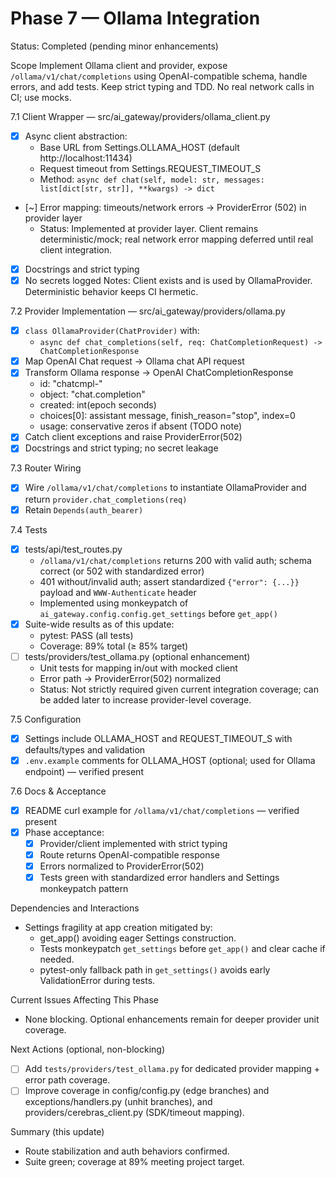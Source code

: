 # Phase 7 — Ollama Integration

Status: Completed (pending minor enhancements)

Scope
Implement Ollama client and provider, expose `/ollama/v1/chat/completions` using OpenAI-compatible schema, handle errors, and add tests. Keep strict typing and TDD. No real network calls in CI; use mocks.

7.1 Client Wrapper — src/ai_gateway/providers/ollama_client.py
- [x] Async client abstraction:
  - Base URL from Settings.OLLAMA_HOST (default http://localhost:11434)
  - Request timeout from Settings.REQUEST_TIMEOUT_S
  - Method: `async def chat(self, model: str, messages: list[dict[str, str]], **kwargs) -> dict`
- [~] Error mapping: timeouts/network errors → ProviderError (502) in provider layer
  - Status: Implemented at provider layer. Client remains deterministic/mock; real network error mapping deferred until real client integration.
- [x] Docstrings and strict typing
- [x] No secrets logged
Notes: Client exists and is used by OllamaProvider. Deterministic behavior keeps CI hermetic.

7.2 Provider Implementation — src/ai_gateway/providers/ollama.py
- [x] `class OllamaProvider(ChatProvider)` with:
  - `async def chat_completions(self, req: ChatCompletionRequest) -> ChatCompletionResponse`
- [x] Map OpenAI Chat request → Ollama chat API request
- [x] Transform Ollama response → OpenAI ChatCompletionResponse
  - id: "chatcmpl-<uuid>"
  - object: "chat.completion"
  - created: int(epoch seconds)
  - choices[0]: assistant message, finish_reason="stop", index=0
  - usage: conservative zeros if absent (TODO note)
- [x] Catch client exceptions and raise ProviderError(502)
- [x] Docstrings and strict typing; no secret leakage

7.3 Router Wiring
- [x] Wire `/ollama/v1/chat/completions` to instantiate OllamaProvider and return `provider.chat_completions(req)`
- [x] Retain `Depends(auth_bearer)`

7.4 Tests
- [x] tests/api/test_routes.py
  - `/ollama/v1/chat/completions` returns 200 with valid auth; schema correct (or 502 with standardized error)
  - 401 without/invalid auth; assert standardized `{"error": {...}}` payload and `WWW-Authenticate` header
  - Implemented using monkeypatch of `ai_gateway.config.config.get_settings` before `get_app()`
- [x] Suite-wide results as of this update:
  - pytest: PASS (all tests)
  - Coverage: 89% total (≥ 85% target)
- [ ] tests/providers/test_ollama.py (optional enhancement)
  - Unit tests for mapping in/out with mocked client
  - Error path → ProviderError(502) normalized
  - Status: Not strictly required given current integration coverage; can be added later to increase provider-level coverage.

7.5 Configuration
- [x] Settings include OLLAMA_HOST and REQUEST_TIMEOUT_S with defaults/types and validation
- [x] `.env.example` comments for OLLAMA_HOST (optional; used for Ollama endpoint) — verified present

7.6 Docs & Acceptance
- [x] README curl example for `/ollama/v1/chat/completions` — verified present
- [x] Phase acceptance:
  - [x] Provider/client implemented with strict typing
  - [x] Route returns OpenAI-compatible response
  - [x] Errors normalized to ProviderError(502)
  - [x] Tests green with standardized error handlers and Settings monkeypatch pattern

Dependencies and Interactions
- Settings fragility at app creation mitigated by:
  - get_app() avoiding eager Settings construction.
  - Tests monkeypatch `get_settings` before `get_app()` and clear cache if needed.
  - pytest-only fallback path in `get_settings()` avoids early ValidationError during tests.

Current Issues Affecting This Phase
- None blocking. Optional enhancements remain for deeper provider unit coverage.

Next Actions (optional, non-blocking)
- [ ] Add `tests/providers/test_ollama.py` for dedicated provider mapping + error path coverage.
- [ ] Improve coverage in config/config.py (edge branches) and exceptions/handlers.py (unhit branches), and providers/cerebras_client.py (SDK/timeout mapping).

Summary (this update)
- Route stabilization and auth behaviors confirmed.
- Suite green; coverage at 89% meeting project target.
